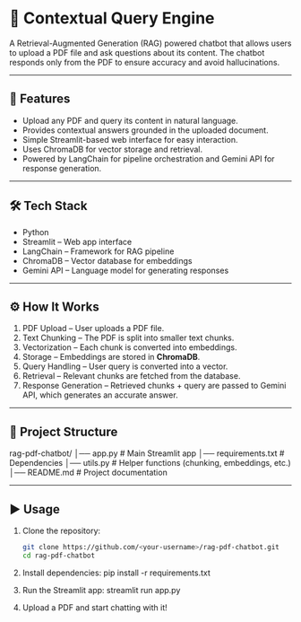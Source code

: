 # 📄 Contextual Query Engine

A Retrieval-Augmented Generation (RAG) powered chatbot that allows users to upload a PDF file and ask questions about its content. The chatbot responds only from the PDF to ensure accuracy and avoid hallucinations.  

---

## 🚀 Features
- Upload any PDF and query its content in natural language.
- Provides contextual answers grounded in the uploaded document.
- Simple Streamlit-based web interface for easy interaction.
- Uses ChromaDB for vector storage and retrieval.
- Powered by LangChain for pipeline orchestration and Gemini API for response generation.

---

## 🛠️ Tech Stack
- Python
- Streamlit – Web app interface
- LangChain – Framework for RAG pipeline
- ChromaDB – Vector database for embeddings
- Gemini API – Language model for generating responses

---

## ⚙️ How It Works
1. PDF Upload – User uploads a PDF file.  
2. Text Chunking – The PDF is split into smaller text chunks.  
3. Vectorization – Each chunk is converted into embeddings.  
4. Storage – Embeddings are stored in **ChromaDB**.  
5. Query Handling – User query is converted into a vector.  
6. Retrieval – Relevant chunks are fetched from the database.  
7. Response Generation – Retrieved chunks + query are passed to Gemini API, which generates an accurate answer.  

---

## 📂 Project Structure
rag-pdf-chatbot/
│── app.py # Main Streamlit app
│── requirements.txt # Dependencies
│── utils.py # Helper functions (chunking, embeddings, etc.)
│── README.md # Project documentation

---

## ▶️ Usage

1. Clone the repository:
   ```bash
   git clone https://github.com/<your-username>/rag-pdf-chatbot.git
   cd rag-pdf-chatbot
   
2. Install dependencies:
   pip install -r requirements.txt
   
4. Run the Streamlit app:
   streamlit run app.py
   
6. Upload a PDF and start chatting with it!
